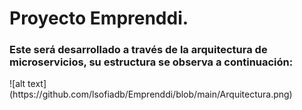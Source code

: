 # Proyecto Emprenddi.
### Este será desarrollado a través de la arquitectura de microservicios, su estructura se observa a continuación:
<div align=”center”> ![alt text](https://github.com/lsofiadb/Emprenddi/blob/main/Arquitectura.png) </div>

